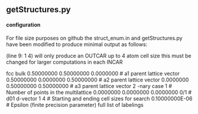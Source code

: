 ## getStructures.py

#### configuration
For file size purposes on github the struct_enum.in and getStructures.py have 
been modified to produce minimal output as follows:

(line 9: 1 4) will only produce an OUTCAR up to 4 atom cell size this must be changed for
larger computations in each INCAR
 
fcc
bulk
0.50000000     0.50000000      0.0000000        # a1 parent lattice vector
0.50000000      0.0000000     0.50000000        # a2 parent lattice vector
 0.0000000     0.50000000     0.50000000        # a3 parent lattice vector
 2 -nary case
    1 # Number of points in the multilattice
 0.0000000      0.0000000      0.0000000    0/1   # d01 d-vector
    1 4   # Starting and ending cell sizes for search 
0.10000000E-06 # Epsilon (finite precision parameter)
full list of labelings



 